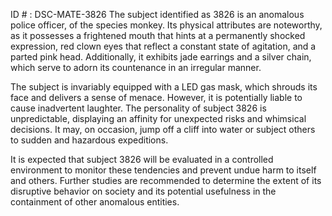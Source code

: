 ID # : DSC-MATE-3826
The subject identified as 3826 is an anomalous police officer, of the species monkey. Its physical attributes are noteworthy, as it possesses a frightened mouth that hints at a permanently shocked expression, red clown eyes that reflect a constant state of agitation, and a parted pink head. Additionally, it exhibits jade earrings and a silver chain, which serve to adorn its countenance in an irregular manner.

The subject is invariably equipped with a LED gas mask, which shrouds its face and delivers a sense of menace. However, it is potentially liable to cause inadvertent laughter. The personality of subject 3826 is unpredictable, displaying an affinity for unexpected risks and whimsical decisions. It may, on occasion, jump off a cliff into water or subject others to sudden and hazardous expeditions.

It is expected that subject 3826 will be evaluated in a controlled environment to monitor these tendencies and prevent undue harm to itself and others. Further studies are recommended to determine the extent of its disruptive behavior on society and its potential usefulness in the containment of other anomalous entities.